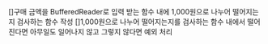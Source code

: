 []구매 금액을 BufferedReader로 입력 받는 함수 내에 1,000원으로 나누어 떨어지는지 검사하는 함수 작성
[]1,000원으로 나누어 떨어지는지를 검사하는 함수 내에서 떨어진다면 아무일도 일어나지 않고 그렇지 않다면 예외 처리